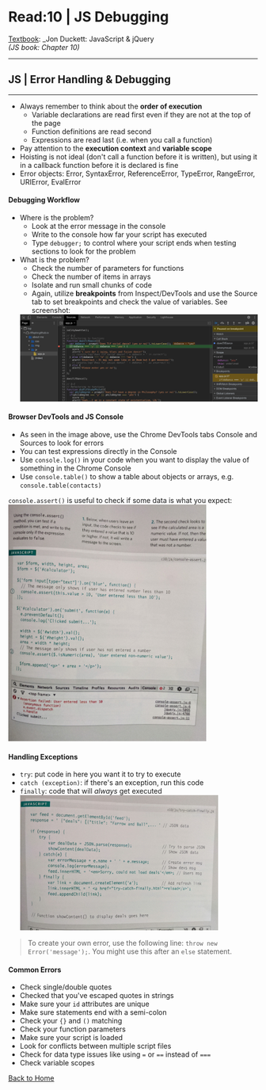 # Read:10 \| JS Debugging
[Textbook](https://www.amazon.com/dp/1118907442/ref=cm_sw_em_r_mt_dp_U_X77.EbAN2ACE2): _Jon Duckett: JavaScript & jQuery  
*(JS book: Chapter 10)*  

---
## JS | Error Handling & Debugging
---

- Always remember to think about the **order of execution**
  - Variable declarations are read first even if they are not at the top of the page
  - Function definitions are read second
  - Expressions are read last (i.e. when you call a function)
- Pay attention to the **execution context** and **variable scope**
- Hoisting is not ideal (don't call a function before it is written), but using it in a callback function before it is declared is fine
- Error objects: Error, SyntaxError, ReferenceError, TypeError, RangeError, URIError, EvalError

#### Debugging Workflow

- Where is the problem? 
  - Look at the error message in the console
  - Write to the console how far your script has executed
  - Type `debugger;` to control where your script ends when testing sections to look for the problem
- What is the problem?
  - Check the number of parameters for functions
  - Check the number of items in arrays
  - Isolate and run small chunks of code
  - Again, utilize **breakpoints** from Inspect/DevTools and use the Source tab to set breakpoints and check the value of variables. See screenshot:  
  <img src="images/sourceBreakpoint.png" width="500px">

#### Browser DevTools and JS Console

- As seen in the image above, use the Chrome DevTools tabs Console and Sources to look for errors
- You can test expressions directly in the Console
- Use `console.log()` in your code when you want to display the value of something in the Chrome Console
- Use `console.table()` to show a table about objects or arrays, e.g. `console.table(contacts)`

`console.assert()` is useful to check if some data is what you expect:  
<img src="images/consoleAssert.jpg" width="400px">

#### Handling Exceptions

- `try`: put code in here you want it to try to execute
- `catch (exception)`: if there's an exception, run this code
- `finally`: code that will *always* get executed  
  <img src="images/tryCatchFinally.jpg" width="400px">


> To create your own error, use the following line: `throw new Error('message');`. You might use this after an `else` statement.


#### Common Errors

- Check single/double quotes
- Checked that you've escaped quotes in strings
- Make sure your `id` attributes are unique
- Make sure statements end with a semi-colon
- Check your `{}` and `()` matching
- Check your function parameters
- Make sure your script is loaded
- Look for conflicts between multiple script files
- Check for data type issues like using `=` or `==` instead of `===`
- Check variable scopes

[Back to Home](README.md)